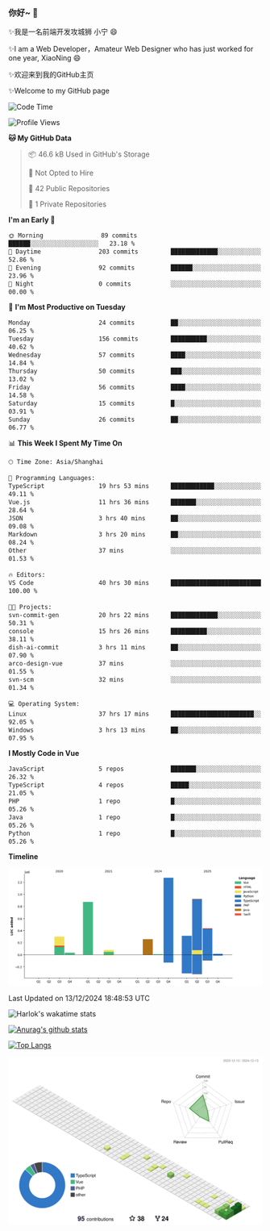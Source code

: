 ### 你好~  👋

✨我是一名前端开发攻城狮 小宁 😄

✨I am a Web Developer，Amateur Web Designer who has just worked for one year, XiaoNing 😄

✨欢迎来到我的GitHub主页

✨Welcome to my GitHub page
<!--
**7148505/7148505** is a ✨ _special_ ✨ repository because its `README.md` (this file) appears on your GitHub profile.

Here are some ideas to get you started:

- 🔭 I’m currently working on ...
- 🌱 I’m currently learning ...
- 👯 I’m looking to collaborate on ...
- 🤔 I’m looking for help with ...
- 💬 Ask me about ...
- 📫 How to reach me: ...
- 😄 Pronouns: ...
- ⚡ Fun fact: ...
-->

<!--START_SECTION:waka-->
![Code Time](http://img.shields.io/badge/Code%20Time-2%2C507%20hrs%2030%20mins-blue)

![Profile Views](http://img.shields.io/badge/Profile%20Views-15-blue)

**🐱 My GitHub Data** 

> 📦 46.6 kB Used in GitHub's Storage 
 > 
> 🚫 Not Opted to Hire
 > 
> 📜 42 Public Repositories 
 > 
> 🔑 1 Private Repositories 
 > 
**I'm an Early 🐤** 

```text
🌞 Morning                89 commits          ██████░░░░░░░░░░░░░░░░░░░   23.18 % 
🌆 Daytime                203 commits         █████████████░░░░░░░░░░░░   52.86 % 
🌃 Evening                92 commits          ██████░░░░░░░░░░░░░░░░░░░   23.96 % 
🌙 Night                  0 commits           ░░░░░░░░░░░░░░░░░░░░░░░░░   00.00 % 
```
📅 **I'm Most Productive on Tuesday** 

```text
Monday                   24 commits          ██░░░░░░░░░░░░░░░░░░░░░░░   06.25 % 
Tuesday                  156 commits         ██████████░░░░░░░░░░░░░░░   40.62 % 
Wednesday                57 commits          ████░░░░░░░░░░░░░░░░░░░░░   14.84 % 
Thursday                 50 commits          ███░░░░░░░░░░░░░░░░░░░░░░   13.02 % 
Friday                   56 commits          ████░░░░░░░░░░░░░░░░░░░░░   14.58 % 
Saturday                 15 commits          █░░░░░░░░░░░░░░░░░░░░░░░░   03.91 % 
Sunday                   26 commits          ██░░░░░░░░░░░░░░░░░░░░░░░   06.77 % 
```


📊 **This Week I Spent My Time On** 

```text
🕑︎ Time Zone: Asia/Shanghai

💬 Programming Languages: 
TypeScript               19 hrs 53 mins      ████████████░░░░░░░░░░░░░   49.11 % 
Vue.js                   11 hrs 36 mins      ███████░░░░░░░░░░░░░░░░░░   28.64 % 
JSON                     3 hrs 40 mins       ██░░░░░░░░░░░░░░░░░░░░░░░   09.08 % 
Markdown                 3 hrs 20 mins       ██░░░░░░░░░░░░░░░░░░░░░░░   08.24 % 
Other                    37 mins             ░░░░░░░░░░░░░░░░░░░░░░░░░   01.53 % 

🔥 Editors: 
VS Code                  40 hrs 30 mins      █████████████████████████   100.00 % 

🐱‍💻 Projects: 
svn-commit-gen           20 hrs 22 mins      █████████████░░░░░░░░░░░░   50.31 % 
console                  15 hrs 26 mins      ██████████░░░░░░░░░░░░░░░   38.11 % 
dish-ai-commit           3 hrs 11 mins       ██░░░░░░░░░░░░░░░░░░░░░░░   07.90 % 
arco-design-vue          37 mins             ░░░░░░░░░░░░░░░░░░░░░░░░░   01.55 % 
svn-scm                  32 mins             ░░░░░░░░░░░░░░░░░░░░░░░░░   01.34 % 

💻 Operating System: 
Linux                    37 hrs 17 mins      ███████████████████████░░   92.05 % 
Windows                  3 hrs 13 mins       ██░░░░░░░░░░░░░░░░░░░░░░░   07.95 % 
```

**I Mostly Code in Vue** 

```text
JavaScript               5 repos             ███████░░░░░░░░░░░░░░░░░░   26.32 % 
TypeScript               4 repos             █████░░░░░░░░░░░░░░░░░░░░   21.05 % 
PHP                      1 repo              █░░░░░░░░░░░░░░░░░░░░░░░░   05.26 % 
Java                     1 repo              █░░░░░░░░░░░░░░░░░░░░░░░░   05.26 % 
Python                   1 repo              █░░░░░░░░░░░░░░░░░░░░░░░░   05.26 % 
```



**Timeline**

![Lines of Code chart](https://raw.githubusercontent.com/littleCareless/littleCareless/master/assets/bar_graph.png)


 Last Updated on 13/12/2024 18:48:53 UTC
<!--END_SECTION:waka-->
![Harlok's wakatime stats](https://github-readme-stats.vercel.app/api/wakatime?username=littleCareless)

[![Anurag's github stats](https://github-readme-stats.vercel.app/api?username=littleCareless)](https://github.com/anuraghazra/github-readme-stats)

[![Top Langs](https://github-readme-stats.vercel.app/api/top-langs/?username=littleCareless&layout=compact)](https://github.com/anuraghazra/github-readme-stats)

![](./profile-3d-contrib/profile-green-animate.svg)
